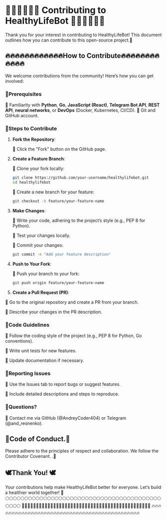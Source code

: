 # 🥩🥩🥩🥩🥩🥩 Contributing to HealthyLifeBot  🥩🥩🥩🥩🥩🥩

Thank you for your interest in contributing to HealthyLifeBot! This document outlines how you can contribute to this open-source project.🤝

## 🔥🔥🔥🔥🔥🔥🔥🔥🔥🔥🔥🔥How to Contribute🔥🔥🔥🔥🔥🔥🔥🔥🔥🔥🔥🔥

We welcome contributions from the community! Here’s how you can get involved:

### 💙Prerequisites

🐨 Familiarity with **Python**, **Go**, **JavaScript (React)**, **Telegram Bot API**, **REST API**, **neural networks**, or **DevOps** (Docker, Kubernetes, CI/CD).
🐨 Git and GitHub account.

### 💙Steps to Contribute

1. **Fork the Repository**:

   🔸 Click the "Fork" button on the GitHub page.
3. **Create a Feature Branch**:

   🔸 Clone your fork locally: 

     ```bash
     git clone https://github.com/your-username/healthylifebot.git
     cd healthylifebot
     ```
   🔸 Create a new branch for your feature: 

     ```bash
     git checkout -b feature/your-feature-name
     ```
6. **Make Changes**:

   🔸 Write your code, adhering to the project’s style (e.g., PEP 8 for Python).

   🔸 Test your changes locally.

   🔸 Commit your changes:

     ```bash
     git commit -m "Add your feature description"
     ```
8. **Push to Your Fork**:

    🔸 Push your branch to your fork:

     ```bash
     git push origin feature/your-feature-name
     ```
10. **Create a Pull Request (PR)**:
 
   🔸 Go to the original repository and create a PR from your branch.
  
   🔸 Describe your changes in the PR description.

### 💙Code Guidelines


🔸 Follow the coding style of the project (e.g., PEP 8 for Python, Go conventions).

🔸 Write unit tests for new features.

🔸 Update documentation if necessary.

### 💙Reporting Issues


🔸 Use the Issues tab to report bugs or suggest features.

🔸 Include detailed descriptions and steps to reproduce.

### 💙Questions?


🔸 Contact me via GitHub (@AndreyCoder404) or Telegram (@and_resnenko).

## 🚀Code of Conduct.🚀

Please adhere to the principles of respect and collaboration. We follow the Contributor Covenant. .🤝

## 🕊Thank You! 🕊

Your contributions help make HealthyLifeBot better for everyone. Let’s build a healthier world together! 🚀\
🌕🌕🌕🌕🌕🌕🌕🌕🌕🌕🌕🌕🌕🌕🌕🌕🌕🌕🌕🌕🌕🌕🌕🌕🌕🌕🌕🌕🌕🌕🌕🌕🌕🌕🌕🌕🌕🌕🌕🌕🌕🌕🌕🌕🌕
🚀🚀🚀🚀🚀🚀🚀🚀🚀🚀🚀🚀🚀🚀🚀🚀🚀🚀🚀🚀🚀🚀🚀🚀🚀🚀🚀🚀🚀🚀🚀🚀🚀🚀🚀🚀🚀🚀🚀🚀🚀🚀🚀🚀🚀
🔥🔥🔥🔥🔥🔥🔥🔥🔥🔥🔥🔥🔥🔥🔥🔥🔥🔥🔥🔥🔥🔥🔥🔥🔥🔥🔥🔥🔥🔥🔥🔥🔥🔥🔥🔥🔥🔥🔥🔥🔥🔥🔥🔥🔥
